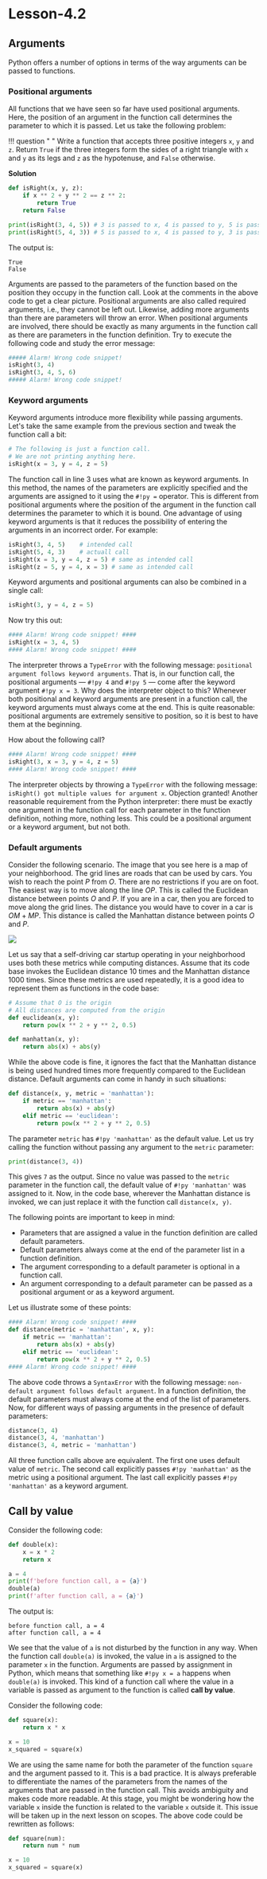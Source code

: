 # Lesson-4.2

## Arguments

Python offers a number of options in terms of the way arguments can be passed to functions.

### Positional arguments

All functions that we have seen so far have used positional arguments. Here, the position of an argument in the function call determines the parameter to which it is passed. Let us take the following problem:

!!! question " "
    Write a function that accepts three positive integers `x`, `y` and `z`. Return `True` if the three integers form the sides of a right triangle with `x` and `y` as its legs and `z` as the hypotenuse, and `False` otherwise.

**Solution**

```python linenums="1"
def isRight(x, y, z):
    if x ** 2 + y ** 2 == z ** 2:
        return True
   	return False

print(isRight(3, 4, 5)) # 3 is passed to x, 4 is passed to y, 5 is passed to z
print(isRight(5, 4, 3)) # 5 is passed to x, 4 is passed to y, 3 is passed to z
```

The output is:

```
True
False
```

Arguments are passed to the parameters of the function based on the position they occupy in the function call. Look at the comments in the above code to get a clear picture. Positional arguments are also called required arguments, i.e., they cannot be left out. Likewise, adding more arguments than there are parameters will throw an error. When positional arguments are involved, there should be exactly as many arguments in the function call as there are parameters in the function definition. Try to execute the following code and study the error message:

```python linenums="1"
##### Alarm! Wrong code snippet!
isRight(3, 4)
isRight(3, 4, 5, 6)
##### Alarm! Wrong code snippet!
```



### Keyword arguments

Keyword arguments introduce more flexibility while passing arguments. Let's take the same example from the previous section and tweak the function call a bit:

```python linenums="1"
# The following is just a function call.
# We are not printing anything here.
isRight(x = 3, y = 4, z = 5)
```

The function call in line 3 uses what are known as keyword arguments. In this method, the names of the parameters are explicitly specified and the arguments are assigned to it using the `#!py =` operator. This is different from positional arguments where the position of the argument in the function call determines the parameter to which it is bound. One advantage of using keyword arguments is that it reduces the possibility of entering the arguments in an incorrect order. For example: 

```python linenums="1"
isRight(3, 4, 5)	# intended call
isRight(5, 4, 3)	# actuall call
isRight(x = 3, y = 4, z = 5) # same as intended call
isRight(z = 5, y = 4, x = 3) # same as intended call
```

Keyword arguments and positional arguments can also be combined in a single call:

```python
isRight(3, y = 4, z = 5)
```

Now try this out:

```python linenums="1"
#### Alarm! Wrong code snippet! ####
isRight(x = 3, 4, 5)
#### Alarm! Wrong code snippet! ####
```

The interpreter throws a `TypeError` with the following message: `positional argument follows keyword arguments`. That is, in our function call, the positional arguments — `#!py 4` and `#!py 5` — come after the keyword argument `#!py x = 3`. Why does the interpreter object to this? Whenever both positional and keyword arguments are present in a function call, the keyword arguments must always come at the end. This is quite reasonable: positional arguments are extremely sensitive to position, so it is best to have them at the beginning.

How about the following call?

```python linenums="1"
#### Alarm! Wrong code snippet! ####
isRight(3, x = 3, y = 4, z = 5)
#### Alarm! Wrong code snippet! ####
```

The interpreter objects by throwing a `TypeError` with the following message: `isRight() got multiple values for argument x`. Objection granted! Another reasonable requirement from the Python interpreter: there must be exactly one argument in the function call for each parameter in the function definition, nothing more, nothing less. This could be a positional argument or a keyword argument, but not both.



### Default arguments

Consider the following scenario. The image that you see here is a map of your neighborhood. The grid lines are roads that can be used by cars. You wish to reach the point $P$ from $O$. There are no restrictions if you are on foot. The easiest way is to move along the line $OP$. This is called the Euclidean distance between points $O$ and $P$. If you are in a car, then you are forced to move along the grid lines. The distance you would have to cover in a car is $OM + MP$. This distance is called the Manhattan distance between points $O$ and $P$.



![](../assets/images/img-019.png)



Let us say that a self-driving car startup operating in your neighborhood uses both these metrics while computing distances. Assume that its code base invokes the Euclidean distance 10 times and the Manhattan distance 1000 times. Since these metrics are used repeatedly, it is a good idea to represent them as functions in the code base:

```python linenums="1"
# Assume that O is the origin
# All distances are computed from the origin
def euclidean(x, y):
    return pow(x ** 2 + y ** 2, 0.5)

def manhattan(x, y):
    return abs(x) + abs(y)
```

While the above code is fine, it ignores the fact that the Manhattan distance is being used hundred times more frequently compared to the Euclidean distance. Default arguments can come in handy in such situations:

```python linenums="1"
def distance(x, y, metric = 'manhattan'):
    if metric == 'manhattan':
        return abs(x) + abs(y)
    elif metric == 'euclidean':
        return pow(x ** 2 + y ** 2, 0.5)
```

The parameter `metric` has `#!py 'manhattan'` as the default value. Let us try calling the function without passing any argument to the `metric` parameter:

```python
print(distance(3, 4))
```

This gives `7` as the output. Since no value was passed to the `metric` parameter in the function call, the default value of `#!py 'manhattan'` was assigned to it. Now, in the code base, wherever the Manhattan distance is invoked, we can just replace it with the function call `distance(x, y)`.

The following points are important to keep in mind:

- Parameters that are assigned a value in the function definition are called default parameters.
- Default parameters always come at the end of the parameter list in a function definition.
- The argument corresponding to a default parameter is optional in a function call.
- An argument corresponding to a default parameter can be passed as a positional argument or as a keyword argument.

Let us illustrate some of these points:

```python linenums="1"
#### Alarm! Wrong code snippet! ####
def distance(metric = 'manhattan', x, y):
    if metric == 'manhattan':
        return abs(x) + abs(y)
    elif metric == 'euclidean':
        return pow(x ** 2 + y ** 2, 0.5)
#### Alarm! Wrong code snippet! ####
```

The above code throws a `SyntaxError` with the following message: `non-default argument follows default argument`. In a function definition, the default parameters must always come at the end of the list of parameters. Now, for different ways of passing arguments in the presence of default parameters:

```python linenums="1"
distance(3, 4)
distance(3, 4, 'manhattan')
distance(3, 4, metric = 'manhattan')
```

All three function calls above are equivalent. The first one uses default value of `metric`. The second call explicitly passes `#!py 'manhattan'` as the metric using a positional argument. The last call explicitly passes `#!py 'manhattan'` as a keyword argument.



## Call by value

Consider the following code:

```python linenums="1"
def double(x):
    x = x * 2
    return x

a = 4
print(f'before function call, a = {a}')
double(a)
print(f'after function call, a = {a}')
```

The output is:

```
before function call, a = 4
after function call, a = 4
```

We see that the value of `a` is not disturbed by the function in any way. When the function call `double(a)` is invoked, the value in `a` is assigned to the parameter `x` in the function. Arguments are passed by assignment in Python, which means that something like `#!py x = a` happens when `double(a)` is invoked. This kind of a function call where the value in a variable is passed as argument to the function is called **call by value**.

Consider the following code:

```python linenums="1"
def square(x):
    return x * x

x = 10
x_squared = square(x)
```

We are using the same name for both the parameter of the function `square` and the argument passed to it. This is a bad practice. It is always preferable to differentiate the names of the parameters from the names of the arguments that are passed in the function call. This avoids ambiguity and makes code more readable. At this stage, you might be wondering how the variable `x` inside the function is related to the variable `x` outside it. This issue will be taken up in the next lesson on scopes. The above code could be rewritten as follows:

```python linenums="1"
def square(num):
    return num * num

x = 10
x_squared = square(x)
```

